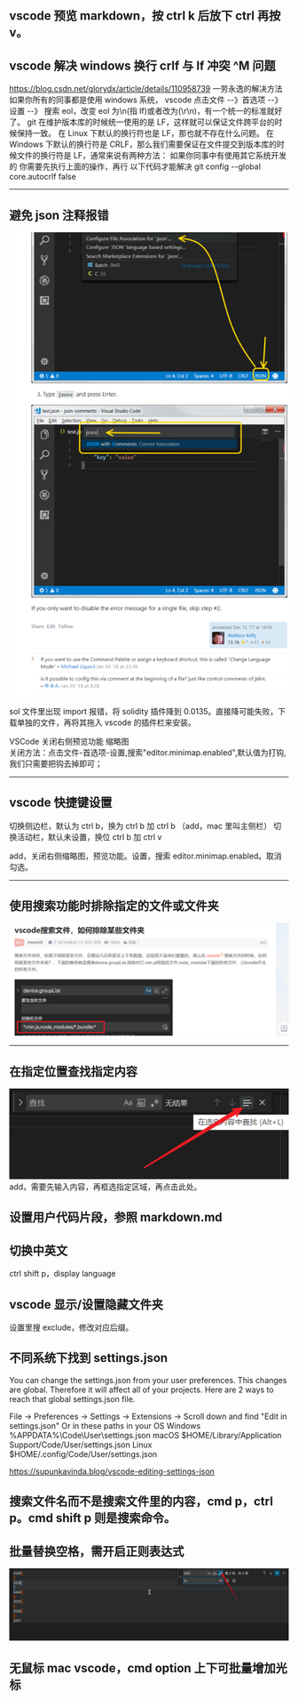 ## vscode 预览 markdown，按 ctrl k 后放下 ctrl 再按 v。

## vscode 解决 windows 换行 crlf 与 lf 冲突 ^M 问题

https://blog.csdn.net/glorydx/article/details/110958739
一劳永逸的解决方法
如果你所有的同事都是使用 windows 系统，
vscode 点击文件 --》首选项 --》 设置 --》 搜索 eol，改变 eol 为\n(指 lf)或者改为(\r\n)，有一个统一的标准就好了。
git 在维护版本库的时候统一使用的是 LF，这样就可以保证文件跨平台的时候保持一致。
在 Linux 下默认的换行符也是 LF，那也就不存在什么问题。
在 Windows 下默认的换行符是 CRLF，那么我们需要保证在文件提交到版本库的时候文件的换行符是 LF，通常来说有两种方法：
如果你同事中有使用其它系统开发的
你需要先执行上面的操作，再行 以下代码才能解决
git config --global core.autocrlf false

---

## 避免 json 注释报错

![](./img/2022-02-02-01-04-00.png)

sol 文件里出现 import 报错，将 solidity 插件降到 0.0135。直接降可能失败，下载单独的文件，再将其拖入 vscode 的插件栏来安装。

VSCode 关闭右侧预览功能 缩略图  
关闭方法：点击文件-首选项-设置,搜索"editor.minimap.enabled",默认值为打钩,我们只需要把钩去掉即可；

---

## vscode 快捷键设置

切换侧边栏，默认为 ctrl b，换为 ctrl b 加 ctrl b （add，mac 里叫主侧栏）
切换活动栏，默认未设置，换位 ctrl b 加 ctrl v

add，关闭右侧缩略图，预览功能。设置，搜索 editor.minimap.enabled。取消勾选。

---

## 使用搜索功能时排除指定的文件或文件夹

![](./img/2022-02-19-19-24-52.png)

---

## 在指定位置查找指定内容

![](./img/2022-04-01-21-37-24.png)  
add，需要先输入内容，再框选指定区域，再点击此处。

## 设置用户代码片段，参照 markdown.md

## 切换中英文

ctrl shift p，display language

## vscode 显示/设置隐藏文件夹

设置里搜 exclude，修改对应后缀。

## 不同系统下找到 settings.json

You can change the settings.json from your user preferences. This changes are global. Therefore it will affect all of your projects. Here are 2 ways to reach that global settings.json file.

File -> Preferences -> Settings -> Extensions -> Scroll down and find "Edit in settings.json"
Or in these paths in your OS
Windows %APPDATA%\Code\User\settings.json
macOS $HOME/Library/Application Support/Code/User/settings.json
Linux $HOME/.config/Code/User/settings.json

https://supunkavinda.blog/vscode-editing-settings-json

## 搜索文件名而不是搜索文件里的内容，cmd p，ctrl p。cmd shift p 则是搜索命令。

## 批量替换空格，需开启正则表达式

![](./img/2022-07-11-13-14-38.png)

## 无鼠标 mac vscode，cmd option 上下可批量增加光标
